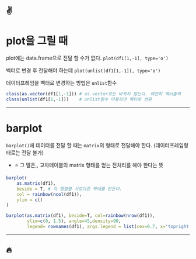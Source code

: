 :v:
---
# plot을 그릴 때
plot에는 data.frame으로 전달 할 수가 없다.
`plot(df1[1,-1], type='o')`

벡터로 변경 후 전달해야 하는데 
`plot(unlist(df1[1,-1]), type='o')`

데이터프레임을 벡터로 변경하는 방법은 `unlist`함수
```r
class(as.vector(df1[1,-1])) # as.vector로는 바뀌지 않는다. 여전히 벡터출력
class(unlist(df1[1,-1]))    # unlist함수 이용하면 벡터로 변환
```

---
# barplot
`barplot()`에 데이터를 전달 할 때는 `matrix`의 형태로 전달해야 한다. (데이터프레임형태로는 전달 불가)
- :star: 그 말은,, 교차테이블의 matrix 형태를 얻는 전처리를 해야 한다는 뜻 
```r
barplot(
    as.matrix(df1),
    beside = T, # 각 행렬별 서로다른 막대를 만든다.
    col = rainbow(ncol(df1)), 
    ylim = c()
)
```
```r
barplot(as.matrix(df1), beside=T, col=rainbow(nrow(df1)),
        ylim=c(0, 1.5), angle=45,density=90,
        legend= rownames(df1), args.legend = list(cex=0.7, x='topright',horiz = T))
```

---
:fire:
---
